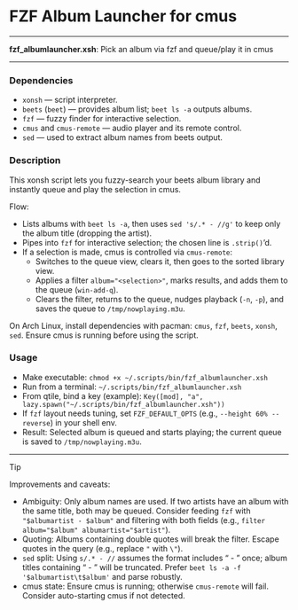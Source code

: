 # FZF Album Launcher for cmus

---

**fzf_albumlauncher.xsh**: Pick an album via fzf and queue/play it in cmus

---

### Dependencies

- `xonsh` — script interpreter.
- `beets` (`beet`) — provides album list; `beet ls -a` outputs albums.
- `fzf` — fuzzy finder for interactive selection.
- `cmus` and `cmus-remote` — audio player and its remote control.
- `sed` — used to extract album names from beets output.

### Description

This xonsh script lets you fuzzy-search your beets album library and instantly queue and play the selection in cmus.

Flow:
- Lists albums with `beet ls -a`, then uses `sed 's/.* - //g'` to keep only the album title (dropping the artist).
- Pipes into `fzf` for interactive selection; the chosen line is `.strip()`’d.
- If a selection is made, cmus is controlled via `cmus-remote`:
  - Switches to the queue view, clears it, then goes to the sorted library view.
  - Applies a filter `album="<selection>"`, marks results, and adds them to the queue (`win-add-q`).
  - Clears the filter, returns to the queue, nudges playback (`-n`, `-p`), and saves the queue to `/tmp/nowplaying.m3u`.

On Arch Linux, install dependencies with pacman: `cmus`, `fzf`, `beets`, `xonsh`, `sed`. Ensure cmus is running before using the script.

### Usage

- Make executable: `chmod +x ~/.scripts/bin/fzf_albumlauncher.xsh`
- Run from a terminal: `~/.scripts/bin/fzf_albumlauncher.xsh`
- From qtile, bind a key (example): `Key([mod], "a", lazy.spawn("~/.scripts/bin/fzf_albumlauncher.xsh"))`
- If `fzf` layout needs tuning, set `FZF_DEFAULT_OPTS` (e.g., `--height 60% --reverse`) in your shell env.
- Result: Selected album is queued and starts playing; the current queue is saved to `/tmp/nowplaying.m3u`.

---

> [!TIP]
> Improvements and caveats:
> - Ambiguity: Only album names are used. If two artists have an album with the same title, both may be queued. Consider feeding `fzf` with `"$albumartist - $album"` and filtering with both fields (e.g., `filter album="$album" albumartist="$artist"`).
> - Quoting: Albums containing double quotes will break the filter. Escape quotes in the query (e.g., replace `"` with `\"`).
> - `sed` split: Using `s/.* - //` assumes the format includes “ - ” once; album titles containing “ - ” will be truncated. Prefer `beet ls -a -f '$albumartist\t$album'` and parse robustly.
> - cmus state: Ensure cmus is running; otherwise `cmus-remote` will fail. Consider auto-starting cmus if not detected.